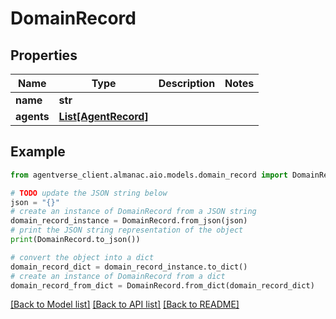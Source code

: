 # DomainRecord


## Properties

Name | Type | Description | Notes
------------ | ------------- | ------------- | -------------
**name** | **str** |  | 
**agents** | [**List[AgentRecord]**](AgentRecord.md) |  | 

## Example

```python
from agentverse_client.almanac.aio.models.domain_record import DomainRecord

# TODO update the JSON string below
json = "{}"
# create an instance of DomainRecord from a JSON string
domain_record_instance = DomainRecord.from_json(json)
# print the JSON string representation of the object
print(DomainRecord.to_json())

# convert the object into a dict
domain_record_dict = domain_record_instance.to_dict()
# create an instance of DomainRecord from a dict
domain_record_from_dict = DomainRecord.from_dict(domain_record_dict)
```
[[Back to Model list]](../README.md#documentation-for-models) [[Back to API list]](../README.md#documentation-for-api-endpoints) [[Back to README]](../README.md)


